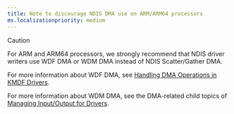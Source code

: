 ```yaml
---
title: Note to discourage NDIS DMA use on ARM/ARM64 processors
ms.localizationpriority: medium
---
```

> [!CAUTION]
> For ARM and ARM64 processors, we strongly recommend that NDIS driver writers use WDF DMA or WDM DMA instead of NDIS Scatter/Gather DMA. 
>
> For more information about WDF DMA, see [Handling DMA Operations in KMDF Drivers](../wdf/handling-dma-operations-in-kmdf-drivers.md).
>
> For more information about WDM DMA, see the DMA-related child topics of [Managing Input/Output for Drivers](../kernel/managing-input-output-for-drivers.md).
